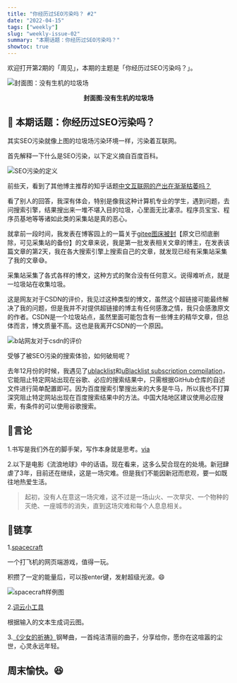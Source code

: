 ```yaml
---
title: "你经历过SEO污染吗？ #2"
date: "2022-04-15"
tags: ["weekly"]
slug: "weekly-issue-02"
summary: "本期话题：你经历过SEO污染吗？"
showtoc: true
---
```


欢迎打开第2期的「周见」，本期的主题是「你经历过SEO污染吗？」。

![封面图：没有生机的垃圾场](https://imgs.zhubai.love/4e95ba3f81d54b32ae29b66dec89e587.jpg)

<center><b>封面图:没有生机的垃圾场</b></center>

## 📝 本期话题：你经历过SEO污染吗？

其实SEO污染就像上图的垃圾场污染环境一样，污染着互联网。

首先解释一下什么是SEO污染，以下定义摘自百度百科。

![SEO污染的定义](https://imgs.zhubai.love/5296950acb7e4b91a6943e1660287521.png)

前些天，看到了其他博主推荐的知乎话题[中文互联网的产出在渐渐枯萎吗？](https://www.zhihu.com/question/49684783/answer/2305132342)

看了别人的回答，我深有体会，特别是像我这种计算机专业的学生，遇到问题，去问搜索引擎，结果搜出来一堆不堪入目的垃圾，心里面无比凄凉。程序员宝宝、程序员基地等等诸如此类的采集站是真的恶心。

就拿前一段时间，我发表在博客园上的一篇关于[gitee图床被封](http://www.manongjc.com/detail/29-zexdztdpcwouzfc.html)【原文已彻底删除，可见采集站的备份】的文章来说，我是第一批发表相关文章的博主，在发表该篇文章的第2天，我在各大搜索引擎上搜索自己的文章，就发现已经有采集站采集了我的文章😅。

采集站采集了各式各样的博文，这种方式的聚合没有任何意义。说得难听点，就是一垃圾站在收集垃圾。

这是网友对于CSDN的评价，我见过这种类型的博文，虽然这个超链接可能最终解决了我的问题，但是我并不对提供超链接的博主有任何感激之情，我只会感激原文的作者。CSDN是一个垃圾站点，虽然里面可能包含有一些博主的精华文章，但总体而言，博文质量不高。这也是我离开CSDN的一个原因。

![b站网友对于csdn的评价](https://imgs.zhubai.love/96c0dbd49b444b3d9a3e025b2924547d.png)

受够了被SEO污染的搜索体验，如何破局呢？

去年12月份的时候，我遇见了[ublacklist](https://github.com/iorate/ublacklist)和[uBlacklist subscription compilation](https://github.com/eallion/uBlacklist-subscription-compilation)，它能阻止特定网站出现在谷歌、必应的搜索结果中，只需根据GitHub仓库的自述文件进行简单配置即可。因为百度搜索引擎搜出来的大多是牛马，所以我也不打算深究阻止特定网站出现在百度搜索结果中的方法。中国大陆地区建议使用必应搜索，有条件的可以使用谷歌搜索。

## 📜言论

1.书写是我们外在的脚手架，写作本身就是思考。[via](https://www.bilibili.com/video/BV16T4y197ka)

2.以下是电影《流浪地球》中的话语。现在看来，这多么契合现在的处境。新冠肆虐了3年，目前还在继续，这是一场灾难。但是我们不能因新冠而悲观，要一如既往地热爱生活。

> 起初，没有人在意这一场灾难，这不过是一场山火、一次旱灾、一个物种的灭绝、一座城市的消失，直到这场灾难和每个人息息相关。
> 

## 🎇链享

1.[spacecraft](https://spacecraft.vercel.app/)

一个打飞机的网页端游戏，值得一玩。

积攒了一定的能量后，可以按enter键，发射超级光波。😄

![spacecraft样例图](https://imgs.zhubai.love/c58908c876f443908bc39fe5a993d051.png)

2.[词云小工具](https://cloud.niucodata.com/)

根据输入的文本生成词云图。

3.[《少女的祈祷》](https://music.163.com/outchain/player?type=2&id=5276810)钢琴曲，一首纯洁清丽的曲子，分享给你，愿你在这喧嚣的尘世，心灵永远年轻。

## 周末愉快。😆